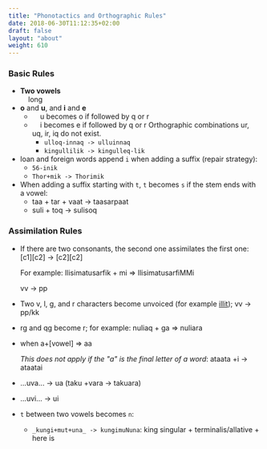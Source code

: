```yaml
---
title: "Phonotactics and Orthographic Rules"
date: 2018-06-30T11:12:35+02:00
draft: false
layout: "about"
weight: 610
---
```

### Basic Rules

* **Two vowels**  
&nbsp;&nbsp;&nbsp;&nbsp;long
* **o** and **u**, and **i** and **e**
   * &nbsp;&nbsp;&nbsp;&nbsp;u becomes o if followed by q or r
   * &nbsp;&nbsp;&nbsp;&nbsp;i becomes e if followed by q or r
    Orthographic combinations ur, uq, ir, iq do not exist.
     * `ulloq-innaq -> ulluinnaq`
     * `kingullilik -> kingulleq-lik`
* loan and foreign words append `i` when adding a suffix (repair strategy):
  * `56-inik`
  * `Thor+mik -> Thorimik`
* When adding a suffix starting with `t`, `t` becomes `s` if the stem ends with a vowel:
  * taa + tar + vaat -> taasarpaat
  * suli + toq -> sulisoq 


### Assimilation Rules
*   If there are two consonants, the second one assimilates the first one: \[c1\]\[c2\] -> \[c2\]\[c2\]
    
    For example: Ilisimatusarfik + mi => IlisimatusarfiMMi
    
    vv -> pp
*   Two v, l, g, and r characters become unvoiced (for example [illit](pronunciation.html)); vv -> pp/kk
*   rg and qg become r; for example: nuliaq + ga => nuliara
*   when a+\[vowel\] => aa
    
    _This does not apply if the "a" is the final letter of a word_: ataata +i -> ataatai
* ...uva... -> ua (taku +vara -&gt; takuara)
* ...uvi... -> ui 
* `t` between two vowels becomes `n`:
  * `_kungi+mut+una_ -> kungimuNuna`:  king singular + terminalis/allative + here is